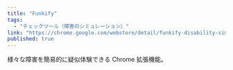 ```yaml
---
title: "Funkify"
tags:
  - "チェックツール（障害のシミュレーション）"
link: "https://chrome.google.com/webstore/detail/funkify-disability-simula/ojcijjdchelkddboickefhnbdpeajdjg"
published: true
---
```


様々な障害を簡易的に疑似体験できる Chrome 拡張機能。
